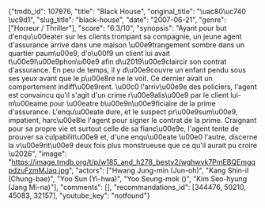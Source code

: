 {"tmdb_id": 107976, "title": "Black House", "original_title": "\uac80\uc740 \uc9d1", "slug_title": "black-house", "date": "2007-06-21", "genre": ["Horreur / Thriller"], "score": "6.3/10", "synopsis": "Ayant pour but d'enqu\u00eater sur les clients trompant sa compagnie, un jeune agent d'assurance arrive dans une maison \u00e9trangement sombre dans un quartier paum\u00e9, d'o\u00f9 un client lui avait t\u00e9l\u00e9phon\u00e9 afin d\u2019\u00e9claircir son contrat d'assurance. En peu de temps, il y d\u00e9couvre un enfant pendu sous ses yeux avant que le p\u00e8re ne le voit. Ce dernier avait un comportement indiff\u00e9rent. \u00c0 l'arriv\u00e9e des policiers, l'agent est convaincu qu'il s'agit d'un crime r\u00e9alis\u00e9 par le client lui-m\u00eame pour \u00eatre b\u00e9n\u00e9ficiaire de la prime d'assurance. L'enqu\u00eate dure, et le suspect pr\u00e9sum\u00e9, impatient, harc\u00e8le l'agent pour signer le contrat de la prime. Craignant pour sa propre vie et surtout celle de sa fianc\u00e9e, l'agent tente de prouver sa culpabilit\u00e9 et, d'une enqu\u00eate \u00e0 l'autre, discerne la v\u00e9rit\u00e9 deux fois plus monstrueuse que ce qu'il aurait pu croire \u2026", "image": "https://image.tmdb.org/t/p/w185_and_h278_bestv2/wghwvk7PmEBQEmgqpdzuFzmMJaq.jpg", "actors": ["Hwang Jung-min (Jun-oh)", "Kang Shin-il (Chung-bae)", "Yoo Sun (Yi-hwa)", "Yoo Seung-mok ()", "Kim Seo-hyung (Jang Mi-na)"], "comments": [], "recommandations_id": [344476, 50210, 45083, 32157], "youtube_key": "notfound"}